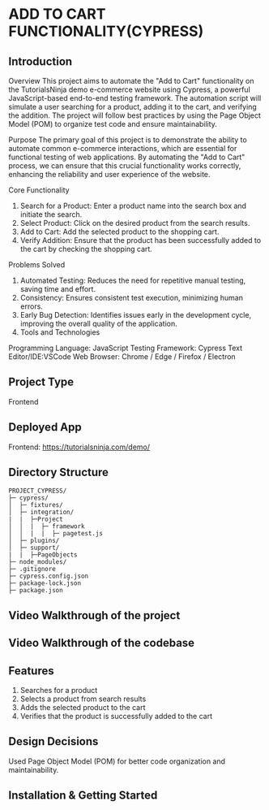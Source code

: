# ADD TO CART FUNCTIONALITY(CYPRESS)

## Introduction
Overview
This project aims to automate the "Add to Cart" functionality on the TutorialsNinja demo e-commerce website using Cypress, a powerful JavaScript-based end-to-end testing framework. The automation script will simulate a user searching for a product, adding it to the cart, and verifying the addition. The project will follow best practices by using the Page Object Model (POM) to organize test code and ensure maintainability.

Purpose
The primary goal of this project is to demonstrate the ability to automate common e-commerce interactions, which are essential for functional testing of web applications. By automating the "Add to Cart" process, we can ensure that this crucial functionality works correctly, enhancing the reliability and user experience of the website.

Core Functionality
1. Search for a Product: Enter a product name into the search box and initiate the search.
2. Select Product: Click on the desired product from the search results.
3. Add to Cart: Add the selected product to the shopping cart.
4. Verify Addition: Ensure that the product has been successfully added to the cart by checking the shopping cart.
   
Problems Solved
1. Automated Testing: Reduces the need for repetitive manual testing, saving time and effort.
2. Consistency: Ensures consistent test execution, minimizing human errors.
3. Early Bug Detection: Identifies issues early in the development cycle, improving the overall quality of the application.
4. Tools and Technologies

Programming Language: JavaScript
Testing Framework: Cypress
Text Editor/IDE:VSCode
Web Browser: Chrome / Edge / Firefox / Electron

## Project Type
Frontend

## Deployed App
Frontend: https://tutorialsninja.com/demo/

## Directory Structure
```
PROJECT_CYPRESS/
├─ cypress/
│  ├─ fixtures/
│  ├─ integration/
|  |  ├─Project
│  │  |  ├─ framework
│  │  |  |  ├─ pagetest.js
│  ├─ plugins/
│  ├─ support/
|  |  ├─PageObjects
├─ node_modules/
├─ .gitignore
├─ cypress.config.json
├─ package-lock.json
├─ package.json
```
## Video Walkthrough of the project

## Video Walkthrough of the codebase

## Features
1. Searches for a product
2. Selects a product from search results
3. Adds the selected product to the cart
4. Verifies that the product is successfully added to the cart

## Design Decisions
Used Page Object Model (POM) for better code organization and maintainability.

## Installation & Getting Started







